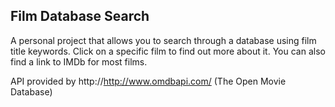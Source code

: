 ## Film Database Search
A personal project that allows you to search through a database using film title keywords. Click on a specific film to find out more about it. You can also find a link to IMDb for most films.

API provided by http://http://www.omdbapi.com/ (The Open Movie Database)
